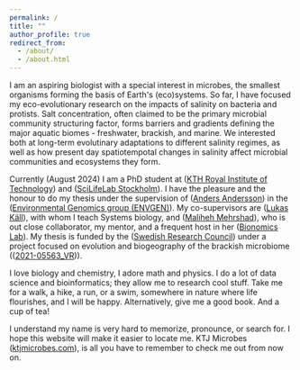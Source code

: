 ```yaml
---
permalink: /
title: ""
author_profile: true
redirect_from: 
  - /about/
  - /about.html
---
```


I am an aspiring biologist with a special interest in microbes, the smallest organisms forming the basis of Earth's (eco)systems. So far, I have focused my eco-evolutionary research on the impacts of salinity on bacteria and protists. Salt concentration, often claimed to be the primary microbial community structuring factor, forms barriers and gradients defining the major aquatic biomes - freshwater, brackish, and marine. We interested both at long-term evolutinary adaptations to different salinity regimes, as well as how present day spatiotempotal changes in salinity affect microbial communities and ecosystems they form.

Currently (August 2024) I am a PhD student at ([KTH Royal Institute of Technology](https://www.kth.se/en)) and ([SciLifeLab Stockholm](https://www.scilifelab.se)). I have the pleasure and the honour to do my thesis under the supervision of ([Anders Andersson](https://www.kth.se/profile/andand/)) in the ([Environmental Genomics group (ENVGEN)](https://envgen.github.io/)). My co-supervisors are ([Lukas Käll](https://www.scilifelab.se/researchers/lukas-kall/)), with whom I teach Systems biology, and ([Maliheh Mehrshad](https://www.slu.se/en/ew-cv/maliheh-mehrshad/)), who is out close collaborator, my mentor, and a frequent host in her ([Bionomics Lab](https://www.bionomics-mmlab.com/projects)). My thesis is funded by the ([Swedish Research Council](https://www.vr.se/english.html)) under a project focused on evolution and biogeography of the brackish microbiome (([2021-05563_VR](https://www.vr.se/english/swecris.html#/project/2021-05563_VR))).

I love biology and chemistry, I adore math and physics. I do a lot of data science and bioinformatics; they allow me to research cool stuff. Take me for a walk, a hike, a run, or a swim, somewhere in nature where life flourishes, and I will be happy. Alternatively, give me a good book. And a cup of tea!

I understand my name is very hard to memorize, pronounce, or search for. I hope this website will make it easier to locate me. KTJ Microbes ([ktjmicrobes.com](http://ktjmicrobes.com)), is all you have to remember to check me out from now on.